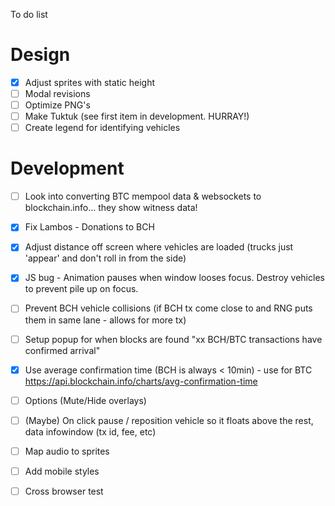 To do list

Design
===

- [X] Adjust sprites with static height
- [ ] Modal revisions
- [ ] Optimize PNG's
- [ ] Make Tuktuk (see first item in development. HURRAY!)
- [ ] Create legend for identifying vehicles

Development 
===

- [ ] Look into converting BTC mempool data & websockets to blockchain.info... they show witness data!
- [X] Fix Lambos - Donations to BCH
- [X] Adjust distance off screen where vehicles are loaded (trucks just 'appear' and don't roll in from the side)
- [X] JS bug - Animation pauses when window looses focus. Destroy vehicles to prevent pile up on focus.
- [ ] Prevent BCH vehicle collisions (if BCH tx come close to and RNG puts them in same lane - allows for more tx)
- [ ] Setup popup for when blocks are found "xx BCH/BTC transactions have confirmed arrival"
- [X] Use average confirmation time (BCH is always < 10min) - use for BTC https://api.blockchain.info/charts/avg-confirmation-time
- [ ] Options (Mute/Hide overlays)
- [ ] (Maybe) On click pause / reposition vehicle so it floats above the rest, data infowindow (tx id, fee, etc)
- [ ] Map audio to sprites
- [ ] Add mobile styles
- [ ] Cross browser test

